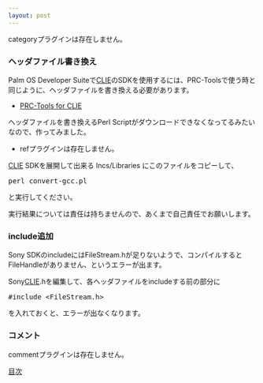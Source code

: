 ```yaml
---
layout: post
---
```

<p><span class="error">categoryプラグインは存在しません。</span></p>
<h3>ヘッダファイル書き換え</h3>
<p>Palm OS Developer Suiteで<a href="http://www.sony.jp/CLIE/">CLIE</a>のSDKを使用するには、PRC-Toolsで使う時と同じように、ヘッダファイルを書き換える必要があります。</p>
<ul>
<li><a href="http://homepage1.nifty.com/abby/PalmTech/DvPr/sony-sdk.html">PRC-Tools for CLIE</a></li>
</ul>
<p>ヘッダファイルを書き換えるPerl Scriptがダウンロードできなくなってるみたいなので、作ってみました。</p>
<ul>
<li><span class="error">refプラグインは存在しません。</span></li>
</ul>
<p><a href="http://www.sony.jp/CLIE/">CLIE</a> SDKを展開して出来る Incs/Libraries にこのファイルをコピーして、</p>
<pre>perl convert-gcc.pl
</pre>
<p>と実行してください。</p>
<p>実行結果については責任は持ちませんので、あくまで自己責任でお願いします。</p>
<h3>include追加</h3>
<p>Sony SDKのincludeにはFileStream.hが足りないようで、コンパイルするとFileHandleがありません、というエラーが出ます。</p>
<p>Sony<a href="http://www.sony.jp/CLIE/">CLIE</a>.hを編集して、各ヘッダファイルをincludeする前の部分に</p>
<pre>#include &lt;FileStream.h&gt;
</pre>
<p>を入れておくと、エラーが出なくなります。</p>
<h3>コメント</h3>
<p><span class="error">commentプラグインは存在しません。</span> </p>
<p><a href="/?page=Palm+Tips" class="wikipage">目次</a></p>

